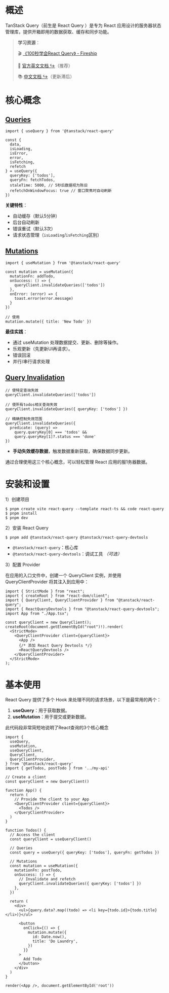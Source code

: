 

# 概述

TanStack Query（前生是 React Query ）是专为 React 应用设计的服务器状态管理库，提供开箱即用的数据获取、缓存和同步功能。

> **学习资源**：
>
> 🎬 [《100秒学会React Query》 - Fireship](https://www.bilibili.com/video/BV1ic411x7L7/)
>
> 📘 [官方英文文档 ↪](https://tanstack.com/query/latest/docs/framework/react/overview )（推荐）
>
> 📚 [中文文档 ↪](https://cangsdarm.github.io/react-query-web-i18n/react/ )（更新滞后）

# 核心概念

## [Queries](https://tanstack.com/query/latest/docs/framework/react/guides/queries)

```tsx
import { useQuery } from '@tanstack/react-query'

const { 
  data, 
  isLoading, 
  isError, 
  error,
  isFetching,
  refetch 
} = useQuery({
  queryKey: ['todos'],
  queryFn: fetchTodos,
  staleTime: 5000, // 5秒后数据视为陈旧
  refetchOnWindowFocus: true // 窗口聚焦时自动刷新
})
```

**关键特性**：

- 自动缓存（默认5分钟）
- 后台自动刷新
- 错误重试（默认3次）
- 请求状态管理（`isLoading`/`isFetching`区别）

## [Mutations](https://tanstack.com/query/latest/docs/framework/react/guides/mutations)

```tsx
import { useMutation } from '@tanstack/react-query'

const mutation = useMutation({
  mutationFn: addTodo,
  onSuccess: () => {
    queryClient.invalidateQueries(['todos'])
  },
  onError: (error) => {
    toast.error(error.message)
  }
})

// 使用
mutation.mutate({ title: 'New Todo' })
```

**最佳实践**：

- 通过 useMutation 处理数据提交、更新、删除等操作。
- 乐观更新（先更新UI再请求）。
- 错误回滚
- 并行/串行请求处理

## [Query Invalidation](https://tanstack.com/query/latest/docs/framework/react/guides/query-invalidation)

```tsx
// 使特定查询失效
queryClient.invalidateQueries(['todos'])

// 使所有todos相关查询失效
queryClient.invalidateQueries({ queryKey: ['todos'] })

// 精确控制失效范围
queryClient.invalidateQueries({
  predicate: (query) => 
    query.queryKey[0] === 'todos' && 
    query.queryKey[1]?.status === 'done'
})
```

- **手动失效缓存数据**，触发数据重新获取，确保数据同步更新。

通过合理使用这三个核心概念，可以轻松管理 React 应用的服1务器数据。

# 安装和设置

1）创建项目

```shell
$ pnpm create vite react-query --template react-ts && code react-query
$ pnpm install 
$ pnpm dev
```

2）安装 React Query

```shell
$ pnpm add @tanstack/react-query @tanstack/react-query-devtools
```

- `@tanstack/react-query`：核心库
- `@tanstack/react-query-devtools`：调试工具 *（可选）*

3）配置 Provider

在应用的入口文件中，创建一个 QueryClient 实例，并使用 QueryClientProvider 将其注入到应用中：

```tsx
import { StrictMode } from "react";
import { createRoot } from "react-dom/client";
import { QueryClient, QueryClientProvider } from "@tanstack/react-query";
import { ReactQueryDevtools } from "@tanstack/react-query-devtools";
import App from "./App.tsx";

const queryClient = new QueryClient();
createRoot(document.getElementById("root")!).render(
  <StrictMode>
    <QueryClientProvider client={queryClient}>
      <App />
      {/* 添加 React Query Devtools */}
      <ReactQueryDevtools />
    </QueryClientProvider>
  </StrictMode>
);
```

# 基本使用

React Query 提供了多个 Hook 来处理不同的请求场景，以下是最常用的两个：

1. **useQuery**：用于获取数据。
2. **useMutation**：用于提交或更新数据。

此代码段非常简短地说明了React查询的3个核心概念

```tsx
import {
  useQuery,
  useMutation,
  useQueryClient,
  QueryClient,
  QueryClientProvider,
} from '@tanstack/react-query'
import { getTodos, postTodo } from '../my-api'

// Create a client
const queryClient = new QueryClient()

function App() {
  return (
    // Provide the client to your App
    <QueryClientProvider client={queryClient}>
      <Todos />
    </QueryClientProvider>
  )
}

function Todos() {
  // Access the client
  const queryClient = useQueryClient()

  // Queries
  const query = useQuery({ queryKey: ['todos'], queryFn: getTodos })

  // Mutations
  const mutation = useMutation({
    mutationFn: postTodo,
    onSuccess: () => {
      // Invalidate and refetch
      queryClient.invalidateQueries({ queryKey: ['todos'] })
    },
  })

  return (
    <div>
      <ul>{query.data?.map((todo) => <li key={todo.id}>{todo.title}</li>)}</ul>

      <button
        onClick={() => {
          mutation.mutate({
            id: Date.now(),
            title: 'Do Laundry',
          })
        }}
      >
        Add Todo
      </button>
    </div>
  )
}

render(<App />, document.getElementById('root'))
```
